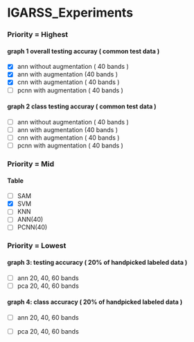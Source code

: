 # IGARSS_Experiments

### Priority  = Highest
#### graph 1 overall testing accuray ( common test data )
- [x] ann without augmentation ( 40 bands )
- [x] ann with augmentation (40 bands )
- [x] cnn with augmentation ( 40 bands )
- [ ] pcnn with augmentation ( 40 bands )

#### graph 2 class testing accuray ( common test data )
- [ ] ann without augmentation ( 40 bands )
- [ ] ann with augmentation (40 bands )
- [ ] cnn with augmentation ( 40 bands )
- [ ] pcnn with augmentation ( 40 bands )

### Priority  = Mid
#### Table
- [ ] SAM
- [x] SVM
- [ ] KNN
- [ ] ANN(40)
- [ ] PCNN(40)

### Priority  = Lowest

#### graph 3: testing accuracy ( 20% of  handpicked labeled data )
- [ ] ann 20, 40, 60 bands
- [ ] pca 20, 40, 60 bands

#### graph 4: class accuracy ( 20% of  handpicked labeled data )
- [ ] ann 20, 40, 60 bands
- [ ] pca 20, 40, 60 bands

